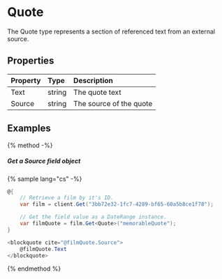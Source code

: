 # Quote

The Quote type represents a section of referenced text from an external source.

## Properties

| Property | Type | Description |
| :------- | :--- | :---------- |
| Text | string | The quote text |
| Source | string | The source of the quote |

## Examples

{% method -%}

##### Get a Source field object

{% sample lang="cs" -%}

```cs
@{
    // Retrieve a film by it's ID.
    var film = client.Get("3bb72e32-1fc7-4289-bf65-60a5b8ce1f78");

    // Get the field value as a DateRange instance.
    var filmQuote = film.Get<Quote>("memorableQuote");
}

<blockquote cite="@filmQuote.Source">
    @filmQuote.Text
</blockquote>
```
{% endmethod %}
